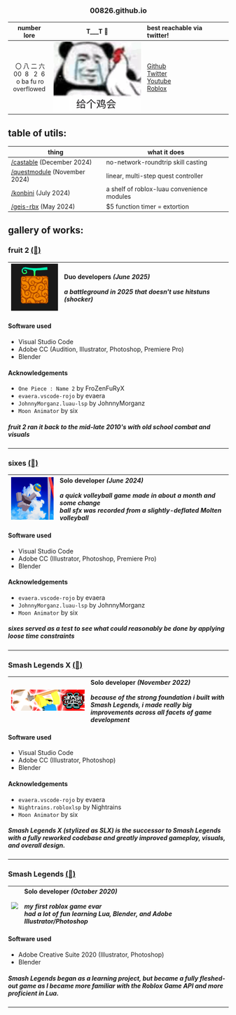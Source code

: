 <div align="center">
  <h3>00826.github.io</h3>
</div>


<div align="center">

|number lore|T___T 🐔|best reachable via twitter!|
|:-:|:-:|:-|
|&nbsp;〇&nbsp;八&nbsp;二&nbsp;六<br>00&nbsp;&nbsp;8&nbsp;&nbsp;&nbsp;2&nbsp;&nbsp;6 <br>&nbsp;o ba fu ro <br>overflowed|[<img src="Images/geigejihui.png" width="200"/>](everytiem)|[Github](https://github.com/00826)<br>[Twitter](https://twitter.com/ovarflowed)<br>[Youtube](https://www.youtube.com/@ovarflowed)<br>[Roblox](https://www.roblox.com/users/24103210/profile)|
</div>

## table of utils:

|thing|what it does|
|-|-|
|[/castable](https://github.com/00826/castable) (December 2024)|no-network-roundtrip skill casting|
|[/questmodule](https://github.com/00826/questmodule) (November 2024)|linear, multi-step quest controller|
|[/konbini](https://github.com/00826/konbini) (July 2024)|a shelf of roblox-luau convenience modules|
|[/geis-rbx](https://github.com/00826/geis-rbx) (May 2024)|$5 function timer = extortion|

## gallery of works:

### fruit 2 [(🔗)](https://www.roblox.com/games/111740486589224/)
|<img src="Images/f2 square.png" width="120"/>|<div style="text-align: left"> **Duo developers** <i>(June 2025)</i> <br><br>*a battleground in 2025 that doesn't use hitstuns (shocker)*</div>|
|-|-|

#### Software used

- Visual Studio Code
- Adobe CC (Audition, Illustrator, Photoshop, Premiere Pro)
- Blender

#### Acknowledgements

- `One Piece : Name 2` by FroZenFuRyX
- `evaera.vscode-rojo` by evaera
- `JohnnyMorganz.luau-lsp` by JohnnyMorganz
- `Moon Animator` by six

##### *fruit 2* ran it back to the mid-late 2010's with old school combat and visuals

---

### sixes [(🔗)](https://www.roblox.com/games/17845248839/)
|<img src="Images/sixes-square.png" width="120"/>|<div style="text-align: left"> **Solo developer** <i>(June 2024)</i> <br><br>*a quick volleyball game made in about a month and some change<br>ball sfx was recorded from a slightly-deflated Molten volleyball*</div>|
|-|-|

#### Software used

- Visual Studio Code
- Adobe CC (Illustrator, Photoshop, Premiere Pro)
- Blender

#### Acknowledgements

- `evaera.vscode-rojo` by evaera
- `JohnnyMorganz.luau-lsp` by JohnnyMorganz
- `Moon Animator` by six

##### *sixes* served as a test to see what could reasonably be done by applying loose time constraints

---

### Smash Legends X [(🔗)](https://www.roblox.com/games/11586481578/)

|<img src="Images/slxthumb.png" width="650"/>|<div style="text-align: left"> **Solo developer** <i>(November 2022)</i> <br><br>*because of the strong foundation i built with Smash Legends, i made really big improvements across all facets of game development*</div>|
|-|-|

#### Software used

- Visual Studio Code
- Adobe CC (Illustrator, Photoshop)
- Blender

#### Acknowledgements

- `evaera.vscode-rojo` by evaera
- `Nightrains.robloxlsp` by Nightrains
- `Moon Animator` by six

##### *Smash Legends X (stylized as SLX)* is the successor to *Smash Legends* with a fully reworked codebase and greatly improved gameplay, visuals, and overall design.

---

### Smash Legends [(🔗)](https://www.roblox.com/games/5630129588/)

|<img src="https://tr.rbxcdn.com/180DAY-189dd449a9911b69f3f5ba335f9fd8c5/150/150/Image/Jpeg/noFilter" width="120"/>|<div style="text-align: left"> **Solo developer** <i>(October 2020)</i> <br><br>*my first roblox game evar*<br>*had a lot of fun learning Lua, Blender, and Adobe Illustrator/Photoshop*</div>|
|-|-|

#### Software used

- Adobe Creative Suite 2020 (Illustrator, Photoshop)
- Blender

##### *Smash Legends* began as a learning project, but became a fully fleshed-out game as I became more familiar with the Roblox Game API and more proficient in Lua.

---
